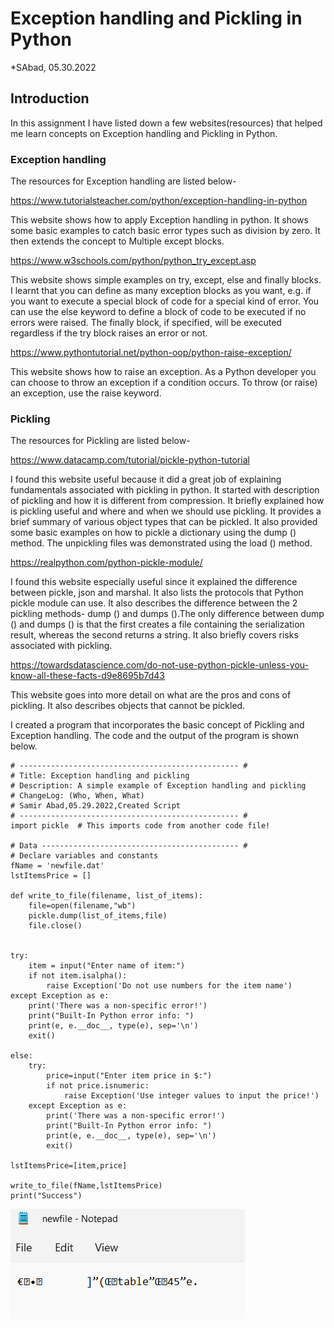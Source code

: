 # Exception handling and Pickling in Python
*SAbad, 05.30.2022

## Introduction
In this assignment I have listed down a few websites(resources) that helped me learn concepts on Exception handling and Pickling in Python.

### Exception handling

The resources for Exception handling are listed below-

https://www.tutorialsteacher.com/python/exception-handling-in-python

This website shows how to apply Exception handling in python. It shows some basic examples to catch basic error types such as division by zero. It then extends the concept to Multiple except blocks.  

https://www.w3schools.com/python/python_try_except.asp

This website shows simple examples on try, except, else and finally blocks. I learnt that you can define as many exception blocks as you want, e.g. if you want to execute a special block of code for a special kind of error. You can use the else keyword to define a block of code to be executed if no errors were raised. The finally block, if specified, will be executed regardless if the try block raises an error or not.

https://www.pythontutorial.net/python-oop/python-raise-exception/

This website shows how to raise an exception. As a Python developer you can choose to throw an exception if a condition occurs. To throw (or raise) an exception, use the raise keyword.

### Pickling

The resources for Pickling are listed below-

https://www.datacamp.com/tutorial/pickle-python-tutorial 

I found this website useful because it did a great job of explaining fundamentals associated with pickling in python. It started with description of pickling and how it is different from compression. It briefly explained how is pickling useful and where and when we should use pickling.  It provides a brief summary of various object types that can be pickled. It also provided some basic examples on how to pickle a dictionary using the dump () method. The unpickling files was demonstrated using the load () method.

https://realpython.com/python-pickle-module/

I found this website especially useful since it explained the difference between pickle, json and marshal. It also lists the protocols that Python pickle module can use. It also describes the difference between the 2 pickling methods- dump () and dumps ().The only difference between dump () and dumps () is that the first creates a file containing the serialization result, whereas the second returns a string. It also briefly covers risks associated with pickling.

https://towardsdatascience.com/do-not-use-python-pickle-unless-you-know-all-these-facts-d9e8695b7d43

This website goes into more detail on what are the pros and cons of pickling. It also describes objects that cannot be pickled.

I created a program that incorporates the basic concept of Pickling and Exception handling. The code and the output of the program is shown below.

```
# ------------------------------------------------- #
# Title: Exception handling and pickling
# Description: A simple example of Exception handling and pickling
# ChangeLog: (Who, When, What)
# Samir Abad,05.29.2022,Created Script
# ------------------------------------------------- #
import pickle  # This imports code from another code file!

# Data -------------------------------------------- #
# Declare variables and constants
fName = 'newfile.dat'
lstItemsPrice = []

def write_to_file(filename, list_of_items):
    file=open(filename,"wb")
    pickle.dump(list_of_items,file)
    file.close()


try:
    item = input("Enter name of item:")
    if not item.isalpha():
        raise Exception('Do not use numbers for the item name')
except Exception as e:
    print('There was a non-specific error!')
    print("Built-In Python error info: ")
    print(e, e.__doc__, type(e), sep='\n')
    exit()

else:
    try:
        price=input("Enter item price in $:")
        if not price.isnumeric:
            raise Exception('Use integer values to input the price!')
    except Exception as e:
        print('There was a non-specific error!')
        print("Built-In Python error info: ")
        print(e, e.__doc__, type(e), sep='\n')
        exit()

lstItemsPrice=[item,price]

write_to_file(fName,lstItemsPrice)
print("Success")
```

![Code Results](image1.png "Code Results")
